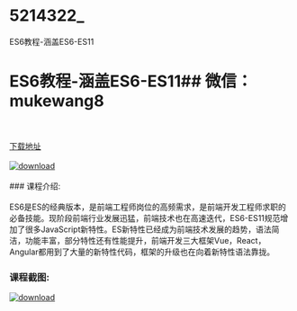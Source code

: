 # 5214322_
ES6教程-涵盖ES6-ES11
# ES6教程-涵盖ES6-ES11## 微信：mukewang8
<br/></br>[下载地址](http://www.36tz.cn/article/5214322 "下载地址")
<br/></br>[![download](http://36tz.cn/muke_img/2020_07_1-34.png "下载地址")](http://www.36tz.cn/article/5214322 "下载地址")
<br/></br>### 课程介绍:<br/></br>ES6是ES的经典版本，是前端工程师岗位的高频需求，是前端开发工程师求职的必备技能。现阶段前端行业发展迅猛，前端技术也在高速迭代，ES6-ES11规范增加了很多JavaScript新特性。ES新特性已经成为前端技术发展的趋势，语法简洁，功能丰富，部分特性还有性能提升，前端开发三大框架Vue，React，Angular都用到了大量的新特性代码，框架的升级也在向着新特性语法靠拢。

### 课程截图:
[![download](http://36tz.cn/muke_img/2020_07_2-38.png "下载地址")](http://www.36tz.cn/article/5214322 "下载地址")
